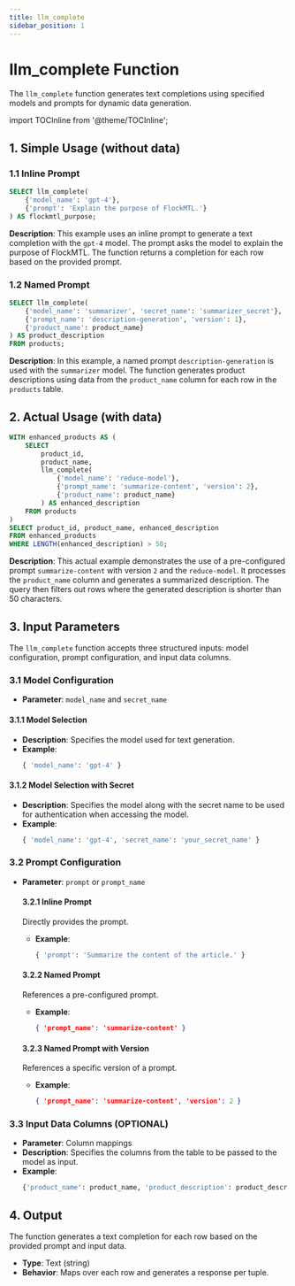 ```yaml
---
title: llm_complete
sidebar_position: 1
---
```


# llm_complete Function

The `llm_complete` function generates text completions using specified models and prompts for dynamic data generation.

import TOCInline from '@theme/TOCInline';

<TOCInline toc={toc} />

## 1. Simple Usage (without data)

### 1.1 Inline Prompt

```sql
SELECT llm_complete(
    {'model_name': 'gpt-4'},
    {'prompt': 'Explain the purpose of FlockMTL.'}
) AS flockmtl_purpose;
```

**Description**: This example uses an inline prompt to generate a text completion with the `gpt-4` model. The prompt asks the model to explain the purpose of FlockMTL. The function returns a completion for each row based on the provided prompt.

### 1.2 Named Prompt

```sql
SELECT llm_complete(
    {'model_name': 'summarizer', 'secret_name': 'summarizer_secret'},
    {'prompt_name': 'description-generation', 'version': 1},
    {'product_name': product_name}
) AS product_description
FROM products;
```

**Description**: In this example, a named prompt `description-generation` is used with the `summarizer` model. The function generates product descriptions using data from the `product_name` column for each row in the `products` table.

## 2. Actual Usage (with data)

```sql
WITH enhanced_products AS (
    SELECT
        product_id,
        product_name,
        llm_complete(
            {'model_name': 'reduce-model'},
            {'prompt_name': 'summarize-content', 'version': 2},
            {'product_name': product_name}
        ) AS enhanced_description
    FROM products
)
SELECT product_id, product_name, enhanced_description
FROM enhanced_products
WHERE LENGTH(enhanced_description) > 50;
```

**Description**: This actual example demonstrates the use of a pre-configured prompt `summarize-content` with version `2` and the `reduce-model`. It processes the `product_name` column and generates a summarized description. The query then filters out rows where the generated description is shorter than 50 characters.

## 3. Input Parameters

The `llm_complete` function accepts three structured inputs: model configuration, prompt configuration, and input data columns.

### 3.1 Model Configuration

- **Parameter**: `model_name` and `secret_name`

#### 3.1.1 Model Selection

- **Description**: Specifies the model used for text generation.
- **Example**:
  ```sql
  { 'model_name': 'gpt-4' }
  ```

#### 3.1.2 Model Selection with Secret

- **Description**: Specifies the model along with the secret name to be used for authentication when accessing the model.
- **Example**:
  ```sql
  { 'model_name': 'gpt-4', 'secret_name': 'your_secret_name' }
  ```

### 3.2 Prompt Configuration

- **Parameter**: `prompt` or `prompt_name`

  #### 3.2.1 Inline Prompt

  Directly provides the prompt.

  - **Example**:
    ```sql
    { 'prompt': 'Summarize the content of the article.' }
    ```

  #### 3.2.2 Named Prompt

  References a pre-configured prompt.

  - **Example**:
    ```json
    { 'prompt_name': 'summarize-content' }
    ```

  #### 3.2.3 Named Prompt with Version

  References a specific version of a prompt.

  - **Example**:
    ```json
    { 'prompt_name': 'summarize-content', 'version': 2 }
    ```

### 3.3 Input Data Columns (OPTIONAL)

- **Parameter**: Column mappings
- **Description**: Specifies the columns from the table to be passed to the model as input.
- **Example**:
  ```sql
  {'product_name': product_name, 'product_description': product_description}
  ```

## 4. Output

The function generates a text completion for each row based on the provided prompt and input data.

- **Type**: Text (string)
- **Behavior**: Maps over each row and generates a response per tuple.